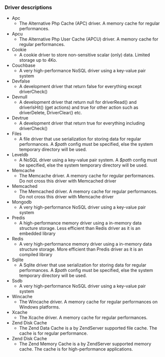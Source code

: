 ### Driver descriptions
* Apc
  * The Alternative Php Cache (APC) driver. A memory cache for regular performances.
* Apcu
  * The Alternative Php User Cache (APCU) driver. A memory cache for regular performances.
* Cookie
  * A cookie driver to store non-sensitive scalar (only) data. Limited storage up to 4Ko.
* Couchbase
  * A very high-performance NoSQL driver using a key-value pair system
* Devfalse
   * A development driver that return false for everything except driverCheck()
* Devnull
   * A development driver that return null for driverRead() and driverIsHit() (get actions) and true for other action such as driverDelete, DriverClear() etc.
* Devtrue
   * A development driver that return true for everything including driverCheck()
* Files
  * A file driver that use serialization for storing data for regular performances. A _$path_ config must be specified, else the system temporary directory will be used.
* Leveldb
  * A NoSQL driver using a key-value pair system. A _$path_ config must be specified, else the system temporary directory will be used.
* Memcache
  * The Memcache driver. A memory cache for regular performances. Do not cross this driver with Memcached driver
* Memcached
  * The Memcached driver. A memory cache for regular performances. Do not cross this driver with Memcache driver
* Mongodb
  * A very high-performance NoSQL driver using a key-value pair system
* Predis
  * A high-performance memory driver using a in-memory data structure storage. Less efficient than Redis driver as it is an embedded library
* Redis
  * A very high-performance memory driver using a in-memory data structure storage. More efficient than Predis driver as it is an compiled library
* Sqlite
  * A Sqlite driver that use serialization for storing data for regular performances. A _$path_ config must be specified, else the system temporary directory will be used.
* Ssdb
  * A very high-performance NoSQL driver using a key-value pair system
* Wincache
  * The Wincache driver. A memory cache for regular performances on Windows platforms.
* Xcache
  * The Xcache driver. A memory cache for regular performances.
* Zend Disk Cache
  * The Zend Data Cache is a by ZendServer supported file cache. The cache is for regular performance.
* Zend Disk Cache
  * The Zend Memory Cache is a by ZendServer supported memory cache. The cache is for high-performance applications.
